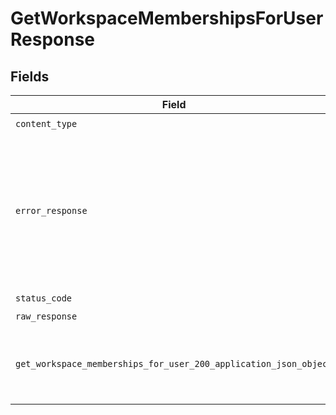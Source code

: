 # GetWorkspaceMembershipsForUserResponse


## Fields

| Field                                                                                                                                     | Type                                                                                                                                      | Required                                                                                                                                  | Description                                                                                                                               |
| ----------------------------------------------------------------------------------------------------------------------------------------- | ----------------------------------------------------------------------------------------------------------------------------------------- | ----------------------------------------------------------------------------------------------------------------------------------------- | ----------------------------------------------------------------------------------------------------------------------------------------- |
| `content_type`                                                                                                                            | *str*                                                                                                                                     | :heavy_check_mark:                                                                                                                        | N/A                                                                                                                                       |
| `error_response`                                                                                                                          | [Optional[shared.ErrorResponse]](../../models/shared/errorresponse.md)                                                                    | :heavy_minus_sign:                                                                                                                        | This usually occurs because of a missing or malformed parameter. Check the documentation and the syntax of your request and try again.    |
| `status_code`                                                                                                                             | *int*                                                                                                                                     | :heavy_check_mark:                                                                                                                        | N/A                                                                                                                                       |
| `raw_response`                                                                                                                            | [requests.Response](https://requests.readthedocs.io/en/latest/api/#requests.Response)                                                     | :heavy_minus_sign:                                                                                                                        | N/A                                                                                                                                       |
| `get_workspace_memberships_for_user_200_application_json_object`                                                                          | [Optional[GetWorkspaceMembershipsForUser200ApplicationJSON]](../../models/operations/getworkspacemembershipsforuser200applicationjson.md) | :heavy_minus_sign:                                                                                                                        | Successfully retrieved the requested user's workspace memberships.                                                                        |